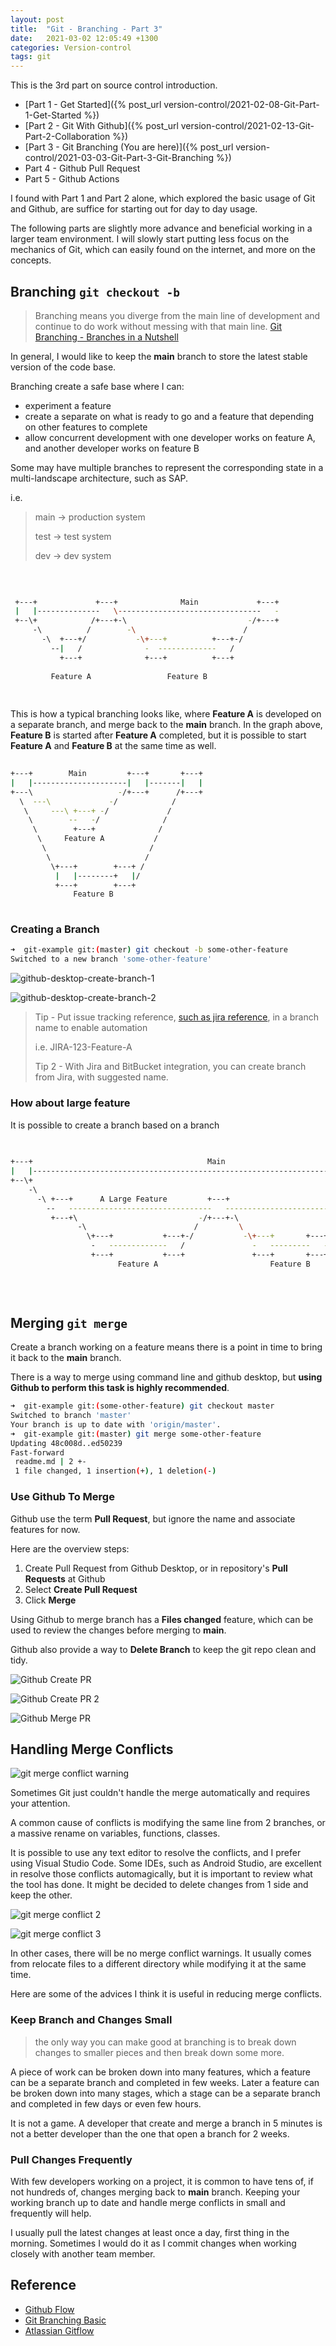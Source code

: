 ```yaml
---
layout: post
title:  "Git - Branching - Part 3"
date:   2021-03-02 12:05:49 +1300
categories: Version-control
tags: git
---
```


This is the 3rd part on source control introduction.

* [Part 1 - Get Started]({% post_url version-control/2021-02-08-Git-Part-1-Get-Started %})
* [Part 2 - Git With Github]({% post_url version-control/2021-02-13-Git-Part-2-Collaboration %})
* [Part 3 - Git Branching (You are here)]({% post_url version-control/2021-03-03-Git-Part-3-Git-Branching %})
* Part 4 - Github Pull Request
* Part 5 - Github Actions

I found with Part 1 and Part 2 alone, which explored the basic usage of Git and Github, are suffice for starting out for day to day usage.

The following parts are slightly more advance and beneficial working in a larger team environment. I will slowly start putting less focus on the mechanics of Git, which can easily found on the internet, and more on the concepts.

## Branching `git checkout -b`

> Branching means you diverge from the main line of development and continue to do work without messing with that main line. [Git Branching - Branches in a Nutshell](https://git-scm.com/book/en/v2/Git-Branching-Branches-in-a-Nutshell)

In general, I would like to keep the **main** branch to store the latest stable version of the code base.

Branching create a safe base where I can:

* experiment a feature
* create a separate on what is ready to go and a feature that depending on other features to complete
* allow concurrent development with one developer works on feature A, and another developer works on feature B

Some may have multiple branches to represent the corresponding state in a multi-landscape architecture, such as SAP.

i.e.
> main -> production system
>
> test -> test system
>
> dev -> dev system

```bash
                                                             
                                                             
                                                             
 +---+             +---+              Main             +---+ 
 |   |--------------   \--------------------------------   - 
 +--\+            /+---+-\                           -/+---+ 
     -\          /        -\                        /        
       -\  +---+/           -\+---+          +---+-/         
         --|   /              -  -------------   /           
           +---+              +---+          +---+           
                                                             
         Feature A                 Feature B                 
                                                             
                                                             
```

This is how a typical branching looks like, where **Feature A** is developed on a separate branch, and merge back to the **main** branch. In the graph above, **Feature B** is started after **Feature A** completed, but it is possible to start **Feature A** and **Feature B** at the same time as well.

```bash
                                                             
+---+        Main         +---+       +---+                  
|   |---------------------|   |-------|   |                  
+---\                   -/+---+      /+---+                  
  \  ---\             -/            /                        
   \     ---\ +---+ -/             /                         
    \        --   -/              /                          
     \        +---+              /                           
      \     Feature A           /                            
       \                       /                             
        \                     /                              
         \+---+        +---+ /                               
          |   |--------+   |/                                
          +---+        +---+                                 
              Feature B                                      
                                                             
```

### Creating a Branch

```bash
➜  git-example git:(master) git checkout -b some-other-feature
Switched to a new branch 'some-other-feature'
```

![github-desktop-create-branch-1](/assets/git/github-desktop-create-branch-1.png)

![github-desktop-create-branch-2](/assets/git/github-desktop-create-branch-2.png)

> Tip - Put issue tracking reference, [such as jira reference](https://support.atlassian.com/jira-cloud-administration/docs/enable-smart-commits/), in a branch name to enable automation
>
> i.e. JIRA-123-Feature-A
>
> Tip 2 - With Jira and BitBucket integration, you can create branch from Jira, with suggested name.

### How about large feature

It is possible to create a branch based on a branch

```bash
                                                                                                   
                                                                                                   
+---+                                       Main                                              +---+
|   |------------------------------------------------------------------------------------------   |
+--\+                                                                                      -/ +---+
    -\                                                                                  --/        
      -\ +---+      A Large Feature         +---+                               +---+ -/           
        --   --------------------------------   ---------------------------------   -/             
         +---+\                           -/+---+-\                          -/ +---+              
               -\                        /         \                      --/                      
                 \+---+           +---+-/           -\+---+       +---+ -/                         
                  -   -------------   /               -   ---------   -/                           
                  +---+           +---+               +---+       +---+                            
                        Feature A                         Feature B                                
                                                                                                   
                                                                                                   
                                                                                                   
```

## Merging `git merge`

Create a branch working on a feature means there is a point in time to bring it back to the **main** branch.

There is a way to merge using command line and github desktop, but **using Github to perform this task is highly recommended**.

```bash
➜  git-example git:(some-other-feature) git checkout master 
Switched to branch 'master'
Your branch is up to date with 'origin/master'.
➜  git-example git:(master) git merge some-other-feature 
Updating 48c008d..ed50239
Fast-forward
 readme.md | 2 +-
 1 file changed, 1 insertion(+), 1 deletion(-)
```

### Use Github To Merge

Github use the term **Pull Request**, but ignore the name and associate features for now.

Here are the overview steps:

1. Create Pull Request from Github Desktop, or in repository's **Pull Requests** at Github
1. Select **Create Pull Request**
1. Click **Merge**

Using Github to merge branch has a **Files changed** feature, which can be used to review the changes before merging to **main**.

Github also provide a way to **Delete Branch** to keep the git repo clean and tidy.

![Github Create PR](/assets/git/github-desktop-create-pr-1.png)

![Github Create PR 2](/assets/git/github-desktop-create-pr-2.png)

![Github Merge PR](/assets/git/github-desktop-create-pr-3.png)

## Handling Merge Conflicts

![git merge conflict warning](/assets/git/git-merge-conflict-1.png)

Sometimes Git just couldn't handle the merge automatically and requires your attention.

A common cause of conflicts is modifying the same line from 2 branches, or a massive rename on variables, functions, classes.

It is possible to use any text editor to resolve the conflicts, and I prefer using Visual Studio Code. Some IDEs, such as Android Studio, are excellent in resolve those conflicts automagically, but it is important to review what the tool has done. It might be decided to delete changes from 1 side and keep the other.

![git merge conflict 2](/assets/git/git-merge-conflict-2.png)

![git merge conflict 3](/assets/git/git-merge-conflict-3.png)

In other cases, there will be no merge conflict warnings. It usually comes from relocate files to a different directory while modifying it at the same time.

Here are some of the advices I think it is useful in reducing merge conflicts.

### Keep Branch and Changes Small

> the only way you can make good at branching is to break down changes to smaller pieces and then break down some more.

A piece of work can be broken down into many features, which a feature can be a separate branch and completed in few weeks. Later a feature can be broken down into many stages, which a stage can be a separate branch and completed in few days or even few hours.

It is not a game. A developer that create and merge a branch in 5 minutes is not a better developer than the one that open a branch for 2 weeks.

### Pull Changes Frequently

With few developers working on a project, it is common to have tens of, if not hundreds of, changes merging back to **main** branch. Keeping your working branch up to date and handle merge conflicts in small and frequently will help.

I usually pull the latest changes at least once a day, first thing in the morning. Sometimes I would do it as I commit changes when working closely with another team member.

## Reference

* [Github Flow](https://guides.github.com/introduction/flow/)
* [Git Branching Basic](https://git-scm.com/book/en/v2/Git-Branching-Basic-Branching-and-Merging)
* [Atlassian Gitflow](https://www.atlassian.com/git/tutorials/comparing-workflows/gitflow-workflow#:~:text=Gitflow%20Workflow%20is%20a%20Git,designed%20around%20the%20project%20release.)
